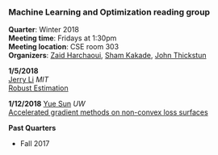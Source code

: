 ### Machine Learning and Optimization reading group

**Quarter**: Winter 2018  
**Meeting time**: Fridays at 1:30pm  
**Meeting location**: CSE room 303  
**Organizers**: [Zaid Harchaoui](http://faculty.washington.edu/zaid/), 
[Sham Kakade](https://homes.cs.washington.edu/~sham/), [John Thickstun](https://homes.cs.washington.edu/~thickstn/)

**1/5/2018**  
[Jerry Li](http://www.mit.edu/~jerryzli/) _MIT_  
[Robust Estimation](https://arxiv.org/abs/1703.00893)

**1/12/2018**
[Yue Sun](https://www.linkedin.com/in/yue-sun-749492b7/) _UW_  
[Accelerated gradient methods on non-convex loss surfaces](https://arxiv.org/abs/1711.10456)


**Past Quarters**
* Fall 2017





